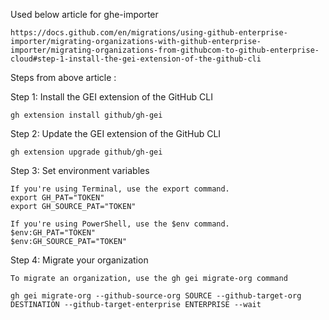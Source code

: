 Used below article for ghe-importer

    https://docs.github.com/en/migrations/using-github-enterprise-importer/migrating-organizations-with-github-enterprise-importer/migrating-organizations-from-githubcom-to-github-enterprise-cloud#step-1-install-the-gei-extension-of-the-github-cli

Steps from above article :

Step 1: Install the GEI extension of the GitHub CLI

    gh extension install github/gh-gei

Step 2: Update the GEI extension of the GitHub CLI

    gh extension upgrade github/gh-gei

Step 3: Set environment variables

    If you're using Terminal, use the export command.
    export GH_PAT="TOKEN"
    export GH_SOURCE_PAT="TOKEN"

    If you're using PowerShell, use the $env command.
    $env:GH_PAT="TOKEN"
    $env:GH_SOURCE_PAT="TOKEN"

Step 4: Migrate your organization

    To migrate an organization, use the gh gei migrate-org command

    gh gei migrate-org --github-source-org SOURCE --github-target-org DESTINATION --github-target-enterprise ENTERPRISE --wait
